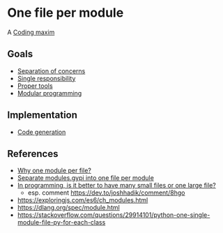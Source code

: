 # One file per module

A [Coding maxim](coding-maxims)



## Goals

* [Separation of concerns](https://en.wikipedia.org/wiki/Separation_of_concerns)
* [Single responsibility](https://en.wikipedia.org/wiki/Single_responsibility_principle)
* [Proper tools](proper-tools)
* [Modular programming](https://en.wikipedia.org/wiki/Modular_programming)



## Implementation

* [Code generation](code-generation)



## References

* [Why one module per file?](https://github.com/gocardless/angularjs-style-guide/issues/14)
* [Separate modules.gypi into one file per module](https://groups.google.com/a/chromium.org/forum/#!msg/feature-media-reviews/SbXiCdflBjs/JDW64AXG6ToJ)
* [In programming, is it better to have many small files or one large file?](https://dev.to/cecilelebleu/in-programming-is-it-better-to-have-many-small-files-or-one-large-file-1oom)
  * esp. comment https://dev.to/joshhadik/comment/8hgo
* https://exploringjs.com/es6/ch_modules.html
* https://dlang.org/spec/module.html
* https://stackoverflow.com/questions/29914101/python-one-single-module-file-py-for-each-class
